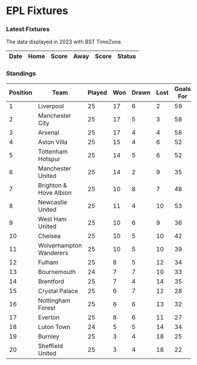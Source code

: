 # EPL Fixtures

### Latest Fixtures

The data displayed in 2023 with BST TimeZone.

<!-- START_TABLE -->
| Date | Home | Score | Away | Score | Status |
|-------------|--------|--------------|--------|--------------|--------|
<!-- END_TABLE -->

### Standings

<!-- START_STANDINGS -->
| Position | Team | Played | Won | Drawn | Lost | Goals For | Goals Against | Goal Difference | Points |
|----------|------|--------|-----|-------|------|-----------|---------------|-----------------|--------|
| 1 | Liverpool | 25 | 17 | 6 | 2 | 59 | 24 | 35 | 57 |
| 2 | Manchester City | 25 | 17 | 5 | 3 | 58 | 26 | 32 | 56 |
| 3 | Arsenal | 25 | 17 | 4 | 4 | 58 | 22 | 36 | 55 |
| 4 | Aston Villa | 25 | 15 | 4 | 6 | 52 | 33 | 19 | 49 |
| 5 | Tottenham Hotspur | 25 | 14 | 5 | 6 | 52 | 38 | 14 | 47 |
| 6 | Manchester United | 25 | 14 | 2 | 9 | 35 | 34 | 1 | 44 |
| 7 | Brighton & Hove Albion | 25 | 10 | 8 | 7 | 48 | 40 | 8 | 38 |
| 8 | Newcastle United | 25 | 11 | 4 | 10 | 53 | 41 | 12 | 37 |
| 9 | West Ham United | 25 | 10 | 6 | 9 | 36 | 44 | -8 | 36 |
| 10 | Chelsea | 25 | 10 | 5 | 10 | 42 | 41 | 1 | 35 |
| 11 | Wolverhampton Wanderers | 25 | 10 | 5 | 10 | 39 | 40 | -1 | 35 |
| 12 | Fulham | 25 | 8 | 5 | 12 | 34 | 41 | -7 | 29 |
| 13 | Bournemouth | 24 | 7 | 7 | 10 | 33 | 46 | -13 | 28 |
| 14 | Brentford | 25 | 7 | 4 | 14 | 35 | 44 | -9 | 25 |
| 15 | Crystal Palace | 25 | 6 | 7 | 12 | 28 | 44 | -16 | 25 |
| 16 | Nottingham Forest | 25 | 6 | 6 | 13 | 32 | 44 | -12 | 24 |
| 17 | Everton | 25 | 8 | 6 | 11 | 27 | 33 | -6 | 20 |
| 18 | Luton Town | 24 | 5 | 5 | 14 | 34 | 47 | -13 | 20 |
| 19 | Burnley | 25 | 3 | 4 | 18 | 25 | 55 | -30 | 13 |
| 20 | Sheffield United | 25 | 3 | 4 | 18 | 22 | 65 | -43 | 13 |
<!-- END_STANDINGS -->
